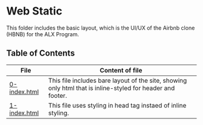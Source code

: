 # Web Static
This folder includes the basic layout, which is the UI/UX of the Airbnb clone (HBNB) for the ALX Program.
## Table of Contents
File | Content of file
-----|-----------------
[0-index.html](./0-index.html) | This file includes bare layout of the site, showing only html that is inline-styled for header and footer.
[1-index.html](./1-index.html) | This file uses styling in head tag instaed of inline styling.